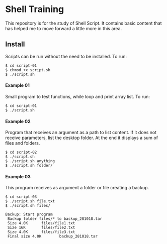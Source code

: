 # Shell Training

This repository is for the study of Shell Script. It contains basic content that has helped me to move forward a little more in this area.



## Install

Scripts can be run without the need to be installed. To run:
```
$ cd script-01
$ chmod +x script.sh
$ ./script.sh
```



#### Example 01

Small program to test functions, while loop and print array list. To run:
```
$ cd script-01
$ ./script.sh
```



#### Example 02

Program that receives an argument as a path to list content. If it does not receive parameters, list the desktop folder. At the end it displays a sum of files and folders.

```
$ cd script-02
$ ./script.sh
$ ./script.sh anything
$ ./script.sh folder/
```



#### Example 03

This program receives as argument a folder or file creating a backup.

```
$ cd script-03
$ ./script.sh file.txt
$ ./script.sh files/

Backup: Start program
 Backup folder files/* to backup_281018.tar
 Size 4.0K      files/file1.txt
 Size 16K       files/file2.txt
 Size 4.0K      files/file3.txt
 Final size 4.0K        backup_281018.tar
```


